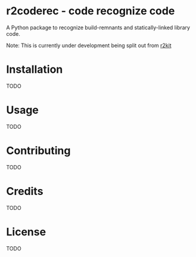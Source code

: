 # r2coderec - code recognize code
A Python package to recognize build-remnants and statically-linked
library code.


Note: This is currently under development being split out from
[r2kit](https://github.com/cmatthewbrooks/r2kit)

# Installation
TODO
# Usage
TODO
# Contributing
TODO
# Credits
TODO
# License
TODO
